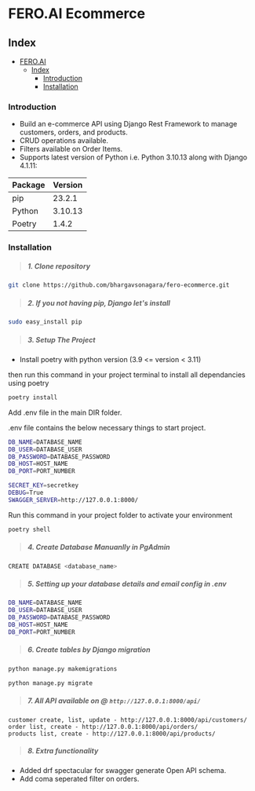 # FERO.AI Ecommerce

## Index

- [FERO.AI](#FERO.AI)
  - [Index](#index)
    - [Introduction](#introduction)
    - [Installation](#installation)

### Introduction

- Build an e-commerce API using Django Rest Framework to manage
customers, orders, and products.
- CRUD operations available.
- Filters available on Order Items.
- Supports latest version of Python i.e. Python 3.10.13 along with Django 4.1.11:

| Package | **Version** |
|--------|-------------|
| pip    | 23.2.1      |
| Python | 3.10.13     |
| Poetry | 1.4.2       |

### Installation

> ##### 1. Clone repository

```sh
git clone https://github.com/bhargavsonagara/fero-ecommerce.git
```

> ##### 2. If you not having pip, Django let's install

```sh
sudo easy_install pip
```

> ##### 3. Setup The Project

- Install poetry with python version (3.9 <= version < 3.11)

then run this command in your project terminal to install all dependancies using poetry

```sh
poetry install
```
Add .env file in the main DIR folder.

.env file contains the below necessary things to start project.

```sh
DB_NAME=DATABASE_NAME
DB_USER=DATABASE_USER
DB_PASSWORD=DATABASE_PASSWORD
DB_HOST=HOST_NAME
DB_PORT=PORT_NUMBER

SECRET_KEY=secretkey
DEBUG=True
SWAGGER_SERVER=http://127.0.0.1:8000/
```

Run this command in your project folder to activate your environment

```sh
poetry shell
```


> ##### 4. Create Database Manuanlly in PgAdmin

```sh
CREATE DATABASE <database_name>
```

> ##### 5. Setting up your database details and email config in .env

```sh
DB_NAME=DATABASE_NAME
DB_USER=DATABASE_USER
DB_PASSWORD=DATABASE_PASSWORD
DB_HOST=HOST_NAME
DB_PORT=PORT_NUMBER

```

> ##### 6. Create tables by Django migration

```sh
python manage.py makemigrations

python manage.py migrate
```

> ##### 7. All API available on @ `http://127.0.0.1:8000/api/`

```
customer create, list, update - http://127.0.0.1:8000/api/customers/
order list, create - http://127.0.0.1:8000/api/orders/
products list, create - http://127.0.0.1:8000/api/products/
```

> ##### 8. Extra functionality

- Added drf spectacular for swagger generate Open API schema.
- Add coma seperated filter on orders.
<br />
